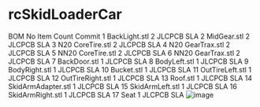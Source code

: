 # rcSkidLoaderCar

BOM
No	Item	Count	Commit
1	BackLight.stl	2	JLCPCB SLA
2	MidGear.stl	2	JLCPCB SLA
3	N20 CoreTire.stl	2	JLCPCB SLA
4	N20 GearTrax.stl	2	JLCPCB SLA
5	NN20 CoreTire.stl	2	JLCPCB SLA
6	NN20 GearTrax.stl	2	JLCPCB SLA
7	BackDoor.stl	1	JLCPCB SLA
8	BodyLeft.stl	1	JLCPCB SLA
9	BodyRight.stl	1	JLCPCB SLA
10	Bucket.stl	1	JLCPCB SLA
11	OutTireLeft.stl	1	JLCPCB SLA
12	OutTireRight.stl	1	JLCPCB SLA
13	Roof.stl	1	JLCPCB SLA
14	SkidArmAdapter.stl	1	JLCPCB SLA
15	SkidArmLeft.stl	1	JLCPCB SLA
16	SkidArmRight.stl	1	JLCPCB SLA
17	Seat	1	JLCPCB SLA
![image](https://user-images.githubusercontent.com/11693540/205815601-deb1ed06-9adc-4b7c-925b-76c0be4f9f28.png)
